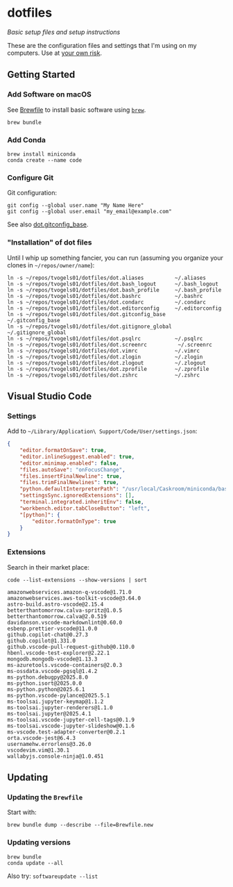 # dotfiles

_Basic setup files and setup instructions_ <!-- markdownlint-disable MD036 -->

These are the configuration files and settings that I'm using on my computers.
Use at [your own risk](./LICENSE).

## Getting Started

### Add Software on macOS

See [Brewfile](./Brewfile) to install basic software using [`brew`](https://brew.sh).

```shell
brew bundle
```

### Add Conda

```shell
brew install miniconda
conda create --name code
```

### Configure Git

Git configuration:

```shell
git config --global user.name "My Name Here"
git config --global user.email "my_email@example.com"
```

See also [dot.gitconfig\_base](./dot.gitconfig_base).

### "Installation" of dot files

Until I whip up something fancier, you can run (assuming you organize your clones in `~/repos/owner/name`):

```shell
ln -s ~/repos/tvogels01/dotfiles/dot.aliases          ~/.aliases
ln -s ~/repos/tvogels01/dotfiles/dot.bash_logout      ~/.bash_logout
ln -s ~/repos/tvogels01/dotfiles/dot.bash_profile     ~/.bash_profile
ln -s ~/repos/tvogels01/dotfiles/dot.bashrc           ~/.bashrc
ln -s ~/repos/tvogels01/dotfiles/dot.condarc          ~/.condarc
ln -s ~/repos/tvogels01/dotfiles/dot.editorconfig     ~/.editorconfig
ln -s ~/repos/tvogels01/dotfiles/dot.gitconfig_base   ~/.gitconfig_base
ln -s ~/repos/tvogels01/dotfiles/dot.gitignore_global ~/.gitignore_global
ln -s ~/repos/tvogels01/dotfiles/dot.psqlrc           ~/.psqlrc
ln -s ~/repos/tvogels01/dotfiles/dot.screenrc          ~/.screenrc
ln -s ~/repos/tvogels01/dotfiles/dot.vimrc            ~/.vimrc
ln -s ~/repos/tvogels01/dotfiles/dot.zlogin           ~/.zlogin
ln -s ~/repos/tvogels01/dotfiles/dot.zlogout          ~/.zlogout
ln -s ~/repos/tvogels01/dotfiles/dot.zprofile         ~/.zprofile
ln -s ~/repos/tvogels01/dotfiles/dot.zshrc            ~/.zshrc
```

## Visual Studio Code

### Settings

Add to `~/Library/Application\ Support/Code/User/settings.json`:

```json
{
    "editor.formatOnSave": true,
    "editor.inlineSuggest.enabled": true,
    "editor.minimap.enabled": false,
    "files.autoSave": "onFocusChange",
    "files.insertFinalNewline": true,
    "files.trimFinalNewlines": true,
    "python.defaultInterpreterPath": "/usr/local/Caskroom/miniconda/base/envs/code",
    "settingsSync.ignoredExtensions": [],
    "terminal.integrated.inheritEnv": false,
    "workbench.editor.tabCloseButton": "left",
    "[python]": {
        "editor.formatOnType": true
    }
}
```

### Extensions

Search in their market place:

```shell
code --list-extensions --show-versions | sort
```

```text
amazonwebservices.amazon-q-vscode@1.71.0
amazonwebservices.aws-toolkit-vscode@3.64.0
astro-build.astro-vscode@2.15.4
betterthantomorrow.calva-spritz@1.0.5
betterthantomorrow.calva@2.0.519
davidanson.vscode-markdownlint@0.60.0
esbenp.prettier-vscode@11.0.0
github.copilot-chat@0.27.3
github.copilot@1.331.0
github.vscode-pull-request-github@0.110.0
hbenl.vscode-test-explorer@2.22.1
mongodb.mongodb-vscode@1.13.3
ms-azuretools.vscode-containers@2.0.3
ms-ossdata.vscode-pgsql@1.4.2
ms-python.debugpy@2025.8.0
ms-python.isort@2025.0.0
ms-python.python@2025.6.1
ms-python.vscode-pylance@2025.5.1
ms-toolsai.jupyter-keymap@1.1.2
ms-toolsai.jupyter-renderers@1.1.0
ms-toolsai.jupyter@2025.4.1
ms-toolsai.vscode-jupyter-cell-tags@0.1.9
ms-toolsai.vscode-jupyter-slideshow@0.1.6
ms-vscode.test-adapter-converter@0.2.1
orta.vscode-jest@6.4.3
usernamehw.errorlens@3.26.0
vscodevim.vim@1.30.1
wallabyjs.console-ninja@1.0.451
```

## Updating

### Updating the `Brewfile`

Start with:

```shell
brew bundle dump --describe --file=Brewfile.new
```

### Updating versions

```shell
brew bundle
conda update --all
```

Also try: `softwareupdate --list`
